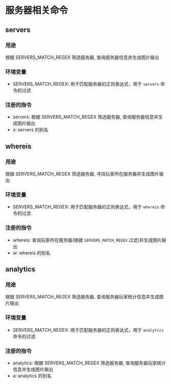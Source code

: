 # 服务器相关命令

## servers

### 用途

根据 SERVERS_MATCH_REGEX 筛选服务器, 查询服务器信息并生成图片输出

### 环境变量

-   SERVERS_MATCH_REGEX: 用于匹配服务器的正则表达式，用于 `servers` 命令的过滤

### 注册的指令

-   servers: 根据 SERVERS_MATCH_REGEX 筛选服务器, 查询服务器信息并生成图片输出
-   s: servers 的别名

## whereis

### 用途

根据 SERVERS_MATCH_REGEX 筛选服务器, 寻找玩家所在服务器并生成图片输出

### 环境变量

-   SERVERS_MATCH_REGEX: 用于匹配服务器的正则表达式，用于 `whereis` 命令的过滤

### 注册的指令

-   whereis: 查询玩家所在服务器(根据 `SERVERS_MATCH_REGEX` 过滤)并生成图片输出
-   w: whereis 的别名

## analytics

### 用途

根据 SERVERS_MATCH_REGEX 筛选服务器, 查询服务器玩家统计信息并生成图片输出

### 环境变量

-   SERVERS_MATCH_REGEX: 用于匹配服务器的正则表达式，用于 `analytics` 命令的过滤

### 注册的指令

- analytics: 根据 SERVERS_MATCH_REGEX 筛选服务器, 查询服务器玩家统计信息并生成图片输出
- a: analytics 的别名

